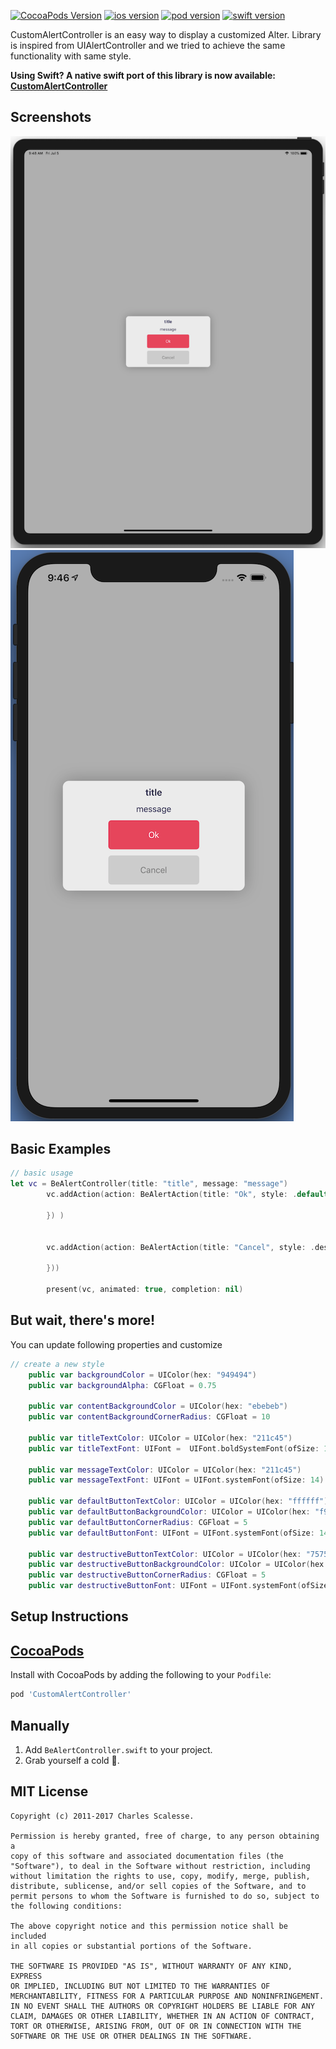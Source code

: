 [![CocoaPods Version](https://img.shields.io/github/license/shahbazsaleem01/CustomAlertController.svg)](https://cocoapods.org/pods/CustomAlertController)
[![ios version](https://img.shields.io/badge/ios-11.0-green.svg)](https://cocoapods.org/pods/CustomAlertController)
[![pod version](https://img.shields.io/badge/pod-1.0.3-yellowgreen.svg)](https://cocoapods.org/pods/CustomAlertController)
[![swift version](https://img.shields.io/badge/swift-5.0-orange.svg)](https://cocoapods.org/pods/CustomAlertController)

CustomAlertController is an easy way to display a customized Alter. Library is inspired from UIAlertController and we tried to achieve the same functionality with same style.

**Using Swift? A native swift port of this library is now available: [CustomAlertController](https://github.com/shahbazsaleem01/CustomAlertController "CustomAlertController")**

Screenshots
---------
![Screenshots](iPad.png)
![Screenshots](iPhone.png)

Basic Examples
---------
```swift
// basic usage
let vc = BeAlertController(title: "title", message: "message")
        vc.addAction(action: BeAlertAction(title: "Ok", style: .default, handler: { (action) in
            
        }) )
        
        
        vc.addAction(action: BeAlertAction(title: "Cancel", style: .destructive, handler: { (action) in
            
        }))
        
        present(vc, animated: true, completion: nil)
```

But wait, there's more!
---------
You can update following properties and customize

```swift
// create a new style
    public var backgroundColor = UIColor(hex: "949494")
    public var backgroundAlpha: CGFloat = 0.75
    
    public var contentBackgroundColor = UIColor(hex: "ebebeb")
    public var contentBackgroundCornerRadius: CGFloat = 10
    
    public var titleTextColor: UIColor = UIColor(hex: "211c45")
    public var titleTextFont: UIFont =  UIFont.boldSystemFont(ofSize: 15)
    
    public var messageTextColor: UIColor = UIColor(hex: "211c45")
    public var messageTextFont: UIFont = UIFont.systemFont(ofSize: 14)
    
    public var defaultButtonTextColor: UIColor = UIColor(hex: "ffffff")
    public var defaultButtonBackgroundColor: UIColor = UIColor(hex: "f92f57")
    public var defaultButtonCornerRadius: CGFloat = 5
    public var defaultButtonFont: UIFont = UIFont.systemFont(ofSize: 14)
    
    public var destructiveButtonTextColor: UIColor = UIColor(hex: "757575")
    public var destructiveButtonBackgroundColor: UIColor = UIColor(hex: "cccccc")
    public var destructiveButtonCornerRadius: CGFloat = 5
    public var destructiveButtonFont: UIFont = UIFont.systemFont(ofSize: 14)
```

Setup Instructions
------------------

[CocoaPods](http://cocoapods.org)
------------------

Install with CocoaPods by adding the following to your `Podfile`:
```ruby
pod 'CustomAlertController'
```

Manually
--------

1. Add `BeAlertController.swift` to your project.
2. Grab yourself a cold 🍺.

MIT License
-----------
    Copyright (c) 2011-2017 Charles Scalesse.

    Permission is hereby granted, free of charge, to any person obtaining a
    copy of this software and associated documentation files (the
    "Software"), to deal in the Software without restriction, including
    without limitation the rights to use, copy, modify, merge, publish,
    distribute, sublicense, and/or sell copies of the Software, and to
    permit persons to whom the Software is furnished to do so, subject to
    the following conditions:

    The above copyright notice and this permission notice shall be included
    in all copies or substantial portions of the Software.

    THE SOFTWARE IS PROVIDED "AS IS", WITHOUT WARRANTY OF ANY KIND, EXPRESS
    OR IMPLIED, INCLUDING BUT NOT LIMITED TO THE WARRANTIES OF
    MERCHANTABILITY, FITNESS FOR A PARTICULAR PURPOSE AND NONINFRINGEMENT.
    IN NO EVENT SHALL THE AUTHORS OR COPYRIGHT HOLDERS BE LIABLE FOR ANY
    CLAIM, DAMAGES OR OTHER LIABILITY, WHETHER IN AN ACTION OF CONTRACT,
    TORT OR OTHERWISE, ARISING FROM, OUT OF OR IN CONNECTION WITH THE
    SOFTWARE OR THE USE OR OTHER DEALINGS IN THE SOFTWARE.
